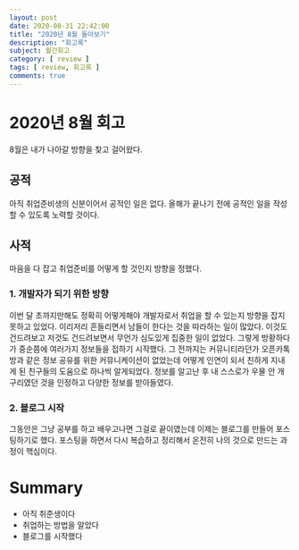 ```yaml
---
layout: post
date: 2020-08-31 22:42:00
title: "2020년 8월 돌아보기"
description: "회고록"
subject: 월간회고
category: [ review ]
tags: [ review, 회고록 ]
comments: true
---
```


# 2020년 8월 회고

8월은 내가 나아갈 방향을 찾고 걸어왔다.

## 공적

아직 취업준비생의 신분이어서 공적인 일은 없다. 올해가 끝나기 전에 공적인 일을 작성할 수 있도록 노력할 것이다.

## 사적

마음을 다 잡고 취업준비를 어떻게 할 것인지 방향을 정했다.

### 1. 개발자가 되기 위한 방향

이번 달 초까지만해도 정확히 어떻게해야 개발자로서 취업을 할 수 있는지 방향을 잡지 못하고 있었다. 이리저리 흔들리면서 남들이 한다는 것을 따라하는 일이 많았다. 이것도 건드려보고 저것도 건드려보면서 무언가 심도있게 집중한 일이 없었다.
그렇게 방황하다가 중순쯤에 여러가지 정보들을 접하기 시작했다. 그 전까지는 커뮤니티라던가 오픈카톡방과 같은 정보 공유를 위한 커뮤니케이션이 없었는데 어떻게 인연이 되서 친하게 지내게 된 친구들의 도움으로 하나씩 알게되었다. 정보를 알고난 후 내 스스로가 우물 안 개구리였던 것을 인정하고 다양한 정보를 받아들였다.

### 2. 블로그 시작

그동안은 그냥 공부를 하고 배우고나면 그걸로 끝이였는데 이제는 블로그를 만들어 포스팅하기로 했다. 포스팅을 하면서 다시 복습하고 정리해서 온전히 나의 것으로 만드는 과정이 핵심이다.

# Summary

+ 아직 취준생이다
+ 취업하는 방법을 알았다
+ 블로그를 시작했다
